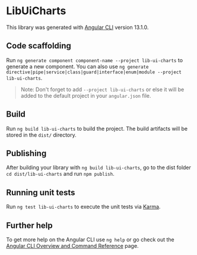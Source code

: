 # LibUiCharts

This library was generated with [Angular CLI](https://github.com/angular/angular-cli) version 13.1.0.

## Code scaffolding

Run `ng generate component component-name --project lib-ui-charts` to generate a new component. You can also use `ng generate directive|pipe|service|class|guard|interface|enum|module --project lib-ui-charts`.
> Note: Don't forget to add `--project lib-ui-charts` or else it will be added to the default project in your `angular.json` file. 

## Build

Run `ng build lib-ui-charts` to build the project. The build artifacts will be stored in the `dist/` directory.

## Publishing

After building your library with `ng build lib-ui-charts`, go to the dist folder `cd dist/lib-ui-charts` and run `npm publish`.

## Running unit tests

Run `ng test lib-ui-charts` to execute the unit tests via [Karma](https://karma-runner.github.io).

## Further help

To get more help on the Angular CLI use `ng help` or go check out the [Angular CLI Overview and Command Reference](https://angular.io/cli) page.
